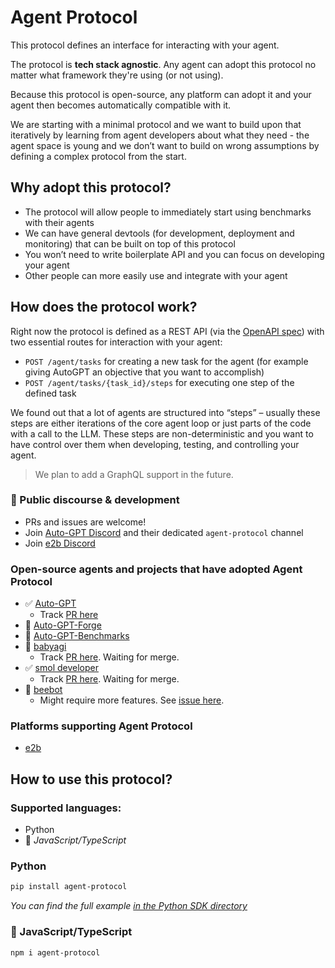 # Agent Protocol
This protocol defines an interface for interacting with your agent.

The protocol is **tech stack agnostic**. Any agent can adopt this protocol no matter what framework they're using (or not using).

Because this protocol is open-source, any platform can adopt it and your agent then becomes automatically compatible with it.

We are starting with a minimal protocol and we want to build upon that iteratively by learning from agent developers about what they need - the agent space is young and we don’t want to build on wrong assumptions by defining a complex protocol from the start.

## Why adopt this protocol?
- The protocol will allow people to immediately start using benchmarks with their agents
- We can have general devtools (for development, deployment and monitoring) that can be built on top of this protocol
- You won’t need to write boilerplate API and you can focus on developing your agent
- Other people can more easily use and integrate with your agent

## How does the protocol work?
Right now the protocol is defined as a REST API (via the [OpenAPI spec](./openapi.yml)) with two essential routes for interaction with your agent:
- `POST /agent/tasks` for creating a new task for the agent (for example giving AutoGPT an objective that you want to accomplish)
- `POST /agent/tasks/{task_id}/steps` for executing one step of the defined task

We found out that a lot of agents are structured into “steps” – usually these steps are either iterations of the core agent loop or just parts of the code with a call to the LLM. These steps are non-deterministic and you want to have control over them when developing, testing, and controlling your agent.

> We plan to add a GraphQL support in the future.

### 💬 Public discourse & development
- PRs and issues are welcome!
- Join [Auto-GPT Discord](https://discord.gg/autogpt) and their dedicated `agent-protocol` channel
- Join [e2b Discord](https://discord.gg/U7KEcGErtQ)

### Open-source agents and projects that have adopted Agent Protocol
- ✅ [Auto-GPT](https://github.com/Significant-Gravitas/Auto-GPT)
  - Track [PR here](https://github.com/Significant-Gravitas/Auto-GPT/pull/5044)
- 🚧 [Auto-GPT-Forge](https://github.com/Significant-Gravitas/Auto-GPT-Forge)
- 🚧 [Auto-GPT-Benchmarks](https://github.com/Significant-Gravitas/Auto-GPT-Benchmarks)
- 🚧 [babyagi](https://github.com/yoheinakajima/babyagi)
  - Track [PR here](https://github.com/yoheinakajima/babyagi/pull/356). Waiting for merge.
- ✅ [smol developer](https://github.com/smol-ai/developer)
  - Track [PR here](https://github.com/smol-ai/developer/pull/123). Waiting for merge.
- 🚧 [beebot](https://github.com/AutoPackAI/beebot)
  - Might require more features. See [issue here](https://github.com/e2b-dev/agent-protocol/issues/9).

### Platforms supporting Agent Protocol
- [e2b](https://e2b.dev)

## How to use this protocol?
### Supported languages:
- Python
- 🚧 *JavaScript/TypeScript*

### Python

```sh
pip install agent-protocol
```
_You can find the full example [in the Python SDK directory](./agent/python/README.md)_

### 🚧 JavaScript/TypeScript 
```sh
npm i agent-protocol
```
